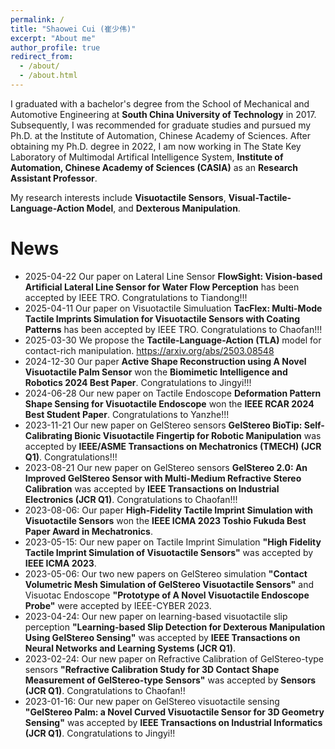 ```yaml
---
permalink: /
title: "Shaowei Cui (崔少伟)"
excerpt: "About me"
author_profile: true
redirect_from: 
  - /about/
  - /about.html
---
```


 I graduated with a bachelor's degree from the School of Mechanical and Automotive Engineering at **South China University of Technology** in 2017. Subsequently, I was recommended for graduate studies and pursued my Ph.D. at the Institute of Automation, Chinese Academy of Sciences. After obtaining my Ph.D. degree in 2022, I am now working in The State Key Laboratory of Multimodal Artifical Intelligence System, **Institute of Automation, Chinese Academy of Sciences (CASIA)** as an **Research Assistant Professor**.

My research interests include **Visuotactile Sensors**, **Visual-Tactile-Language-Action Model**, and **Dexterous Manipulation**.
<!-- ![Research Interests](./images/gelstereo.png) -->

News
======
- 2025-04-22 Our paper on Lateral Line Sensor **FlowSight: Vision-based Artificial Lateral Line Sensor for Water Flow Perception** has been accepted by IEEE TRO. Congratulations to Tiandong!!!
- 2025-04-11 Our paper on Visuotactile Simuluation **TacFlex: Multi-Mode Tactile Imprints Simulation for Visuotactile Sensors with Coating Patterns** has been accepted by IEEE TRO. Congratulations to Chaofan!!!
- 2025-03-30 We propose the **Tactile-Language-Action (TLA)** model for contact-rich manipulation. https://arxiv.org/abs/2503.08548
- 2024-12-30 Our paper **Active Shape Reconstruction using A Novel Visuotactile Palm Sensor** won the **Biomimetic Intelligence and Robotics 2024 Best Paper**. Congratulations to Jingyi!!!
- 2024-06-28 Our new paper on Tactile Endoscope **Deformation Pattern Shape Sensing for Visuotactile Endoscope** won the **IEEE RCAR 2024 Best Student Paper**. Congratulations to Yanzhe!!!
- 2023-11-21 Our new paper on GelStereo sensors **GelStereo BioTip: Self-Calibrating Bionic Visuotactile Fingertip for Robotic Manipulation** was accepted by **IEEE/ASME Transactions on Mechatronics (TMECH) (JCR Q1)**. Congratulations!!!
- 2023-08-21 Our new paper on GelStereo sensors **GelStereo 2.0: An Improved GelStereo Sensor with Multi-Medium Refractive Stereo Calibration** was accepted by **IEEE Transactions on Industrial Electronics (JCR Q1)**. Congratulations to Chaofan!!!
- 2023-08-06: Our paper **High-Fidelity Tactile Imprint Simulation with Visuotactile Sensors** won the **IEEE ICMA 2023 Toshio Fukuda Best Paper Award in Mechatronics**.
- 2023-05-15: Our new paper on Tactile Imprint Simulation **"High Fidelity Tactile Imprint Simulation of Visuotactile Sensors"** was accepted by **IEEE ICMA 2023**.
- 2023-05-06: Our two new papers on GelStereo simulation **"Contact Volumetric Mesh Simulation of GelStereo Visuotactile Sensors"** and Visuotac Endoscope **"Prototype of A Novel Visuotactile Endoscope Probe"** were accepted by IEEE-CYBER 2023.
- 2023-04-24: Our new paper on learning-based visuotactile slip perception **"Learning-based Slip Detection for Dexterous Manipulation Using GelStereo Sensing"** was accepted by **IEEE Transactions on Neural Networks and Learning Systems (JCR Q1)**.
- 2023-02-24: Our new paper on Refractive Calibration of GelStereo-type sensors **"Refractive Calibration Study for 3D Contact Shape Measurement of GelStereo-type Sensors"** was accepted by **Sensors (JCR Q1)**. Congratulations to Chaofan!!
- 2023-01-16: Our new paper on GelStereo visuotactile sensing **"GelStereo Palm: a Novel Curved Visuotactile Sensor for 3D Geometry Sensing"** was accepted by **IEEE Transactions on Industrial Informatics (JCR Q1)**. Congratulations to Jingyi!!